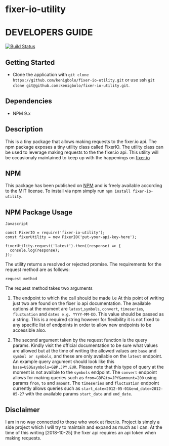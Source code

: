 # fixer-io-utility

# DEVELOPERS GUIDE

[![Build Status](https://travis-ci.org/kenigbolo/fixer-io-utility.png)](https://travis-ci.org/kenigbolo/fixer-io-utility)

## Getting Started

+ Clone the application with `git clone https://github.com/kenigbolo/fixer-io-utility.git` or use ssh  `git clone git@github.com:kenigbolo/fixer-io-utility.git`.

## Dependencies

* NPM 9.x

## Description

This is a tiny package that allows making requests to the fixer.io api. The npm package exposes a tiny utility class called FixerIO. The utility class can be used to leverage making requests to the the fixer.io api. This utility will be occasionaly maintained to keep up with the happenings on [fixer.io](http://api.fixer.io)

## NPM

This package has been published on [NPM](https://www.npmjs.com/package/fixer-io-utility) and is freely available according to the MIT license. To install via npm simply run `npm install fixer-io-utility`.

## NPM Package Usage
```
Javascript

const FixerIO = require('fixer-io-utility');
const fixerUtility = new FixerIO('put-your-api-key-here');

fixerUtility.request('latest').then((response) => {
  console.log(response);
});
```
The utility returns a resolved or rejected promise. The requirements for the request method are as follows:

`request method`

The request method takes two arguments
1. The endpoint to which the call should be made i.e At this point of writing just two are found on the fixer io api documentation. The available options at the moment are `latest`,`symbols`, `convert`, `timeseries`, `fluctuation` and `dates e.g. YYYY-MM-DD`. This value should be passed as a string. This is a required string however for flexibility it is not fixed to any specific list of endpoints in order to allow new endpoints to be accessible also.

2. The second argument taken by the request function is the query params. Kindly visit the official documentation to be sure what values are allowed but at the time of writing the allowed values are `base` and `symbol or symbols`, and these are only available on the `latest` endpoint. An example query argument should look like this `base=USD&symbols=GBP,JPY,EUR`. Please note that this type of query at the moment is not availble to the `symbols` endpoint. The `convert` endpoint allows for making queries such as `from=GBP&to=JPY&amount=200` using params `from`, `to` and `amount`. The `timeseries` and `fluctuation` endpoint currently allows queries such as `start_date=2012-05-01&end_date=2012-05-27` with the available params `start_date` and `end_date`.

## Disclaimer
I am in no way connected to those who work at fixer.io. Project is simply a side project which I will try to maintain and expand as much as I can. At the time of this writing [2018-10-25] the fixer api requires an api token when making requests.
